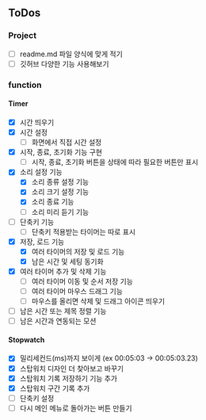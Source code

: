 ## ToDos

### Project
- [ ] readme.md 파일 양식에 맞게 적기
- [ ] 깃허브 다양한 기능 사용해보기

### function

#### Timer

-   [x] 시간 띄우기
-   [x] 시간 설정
    -   [ ] 화면에서 직접 시간 설정
-   [x] 시작, 종료, 초기화 기능 구현
    -   [ ] 시작, 종료, 초기화 버튼을 상태에 따라 필요한 버튼만 표시
-   [x] 소리 설정 기능
    -   [x] 소리 종류 설정 기능
    -   [x] 소리 크기 설정 기능
    -   [x] 소리 종료 기능
    -   [ ] 소리 미리 듣기 기능
-   [ ] 단축키 기능
    -   [ ] 단축키 적용받는 타이머는 따로 표시
-   [x] 저장, 로드 기능
    -   [x] 여러 타이머의 저장 및 로드 기능
    -   [x] 남은 시간 및 세팅 동기화
-   [x] 여러 타이머 추가 및 삭제 기능
    -   [ ] 여러 타이머 이동 및 순서 저장 기능
    -   [ ] 여러 타이머 마우스 드래그 기능
    -   [ ] 마우스를 올리면 삭제 및 드래그 아이콘 띄우기
-   [ ] 남은 시간 또는 제목 정렬 기능
-   [ ] 남은 시간과 연동되는 모션

#### Stopwatch
- [x] 밀리세컨드(ms)까지 보이게 (ex 00:05:03 -> 00:05:03.23)
- [x] 스탑워치 디자인 더 찾아보고 바꾸기
- [x] 스탑워치 기록 저장하기 기능 추가
- [x] 스탑워치 구간 기록 추가
- [ ] 단축키 설정
- [ ] 다시 메인 메뉴로 돌아가는 버튼 만들기

